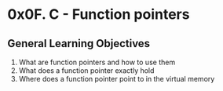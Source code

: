 # 0x0F. C - Function pointers

## General Learning Objectives

1. What are function pointers and how to use them
2. What does a function pointer exactly hold
3. Where does a function pointer point to in the virtual memory
